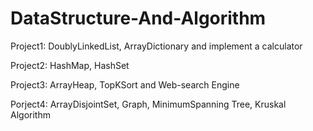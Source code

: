 # DataStructure-And-Algorithm
Project1: DoublyLinkedList, ArrayDictionary and implement a calculator

Project2: HashMap, HashSet

Project3: ArrayHeap, TopKSort and Web-search Engine

Porject4: ArrayDisjointSet, Graph, MinimumSpanning Tree, Kruskal Algorithm
